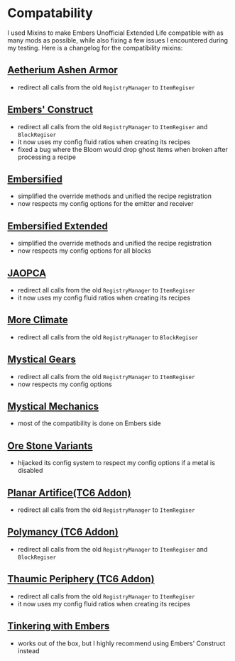 # Compatability
I used Mixins to make Embers Unofficial Extended Life compatible with as many mods as possible, while also fixing a few issues I encountered during my testing. Here is a changelog for the compatibility mixins:

## [Aetherium Ashen Armor](https://www.curseforge.com/minecraft/mc-mods/aetherium-ashen-armor)
- redirect all calls from the old `RegistryManager` to `ItemRegiser`

## [Embers' Construct](https://www.curseforge.com/minecraft/mc-mods/embersconstruct)
- redirect all calls from the old `RegistryManager` to `ItemRegiser` and `BlockRegiser`
- it now uses my config fluid ratios when creating its recipes
- fixed a bug where the Bloom would drop ghost items when broken after processing a recipe

## [Embersified](https://www.curseforge.com/minecraft/mc-mods/embersified)
- simplified the override methods and unified the recipe registration
- now respects my config options for the emitter and receiver

## [Embersified Extended](https://www.curseforge.com/minecraft/mc-mods/embersified-extended)
- simplified the override methods and unified the recipe registration
- now respects my config options for all blocks

## [JAOPCA](https://www.curseforge.com/minecraft/mc-mods/jaopca)
- redirect all calls from the old `RegistryManager` to `ItemRegiser`
- it now uses my config fluid ratios when creating its recipes

## [More Climate](https://www.curseforge.com/minecraft/mc-mods/more-climate)
- redirect all calls from the old `RegistryManager` to `BlockRegiser`

## [Mystical Gears](https://www.curseforge.com/minecraft/mc-mods/mystical-gears)
- redirect all calls from the old `RegistryManager` to `ItemRegiser`
- now respects my config options 

## [Mystical Mechanics](https://www.curseforge.com/minecraft/mc-mods/mysticalmechanics)
- most of the compatibility is done on Embers side

## [Ore Stone Variants](https://www.curseforge.com/minecraft/mc-mods/ore-stone-variants)
- hijacked its config system to respect my config options if a metal is disabled

## [Planar Artifice(TC6 Addon)](https://www.curseforge.com/minecraft/mc-mods/planar-artifice)
- redirect all calls from the old `RegistryManager` to `ItemRegiser`

## [Polymancy (TC6 Addon)](https://www.curseforge.com/minecraft/mc-mods/polymancy)
- redirect all calls from the old `RegistryManager` to `ItemRegiser` and `BlockRegiser`

## [Thaumic Periphery (TC6 Addon)](https://www.curseforge.com/minecraft/mc-mods/thaumic-periphery)
- redirect all calls from the old `RegistryManager` to `ItemRegiser`
- it now uses my config fluid ratios when creating its recipes

## [Tinkering with Embers](https://www.curseforge.com/minecraft/mc-mods/tinkering-with-embers)
- works out of the box, but I highly recommend using Embers' Construct instead

